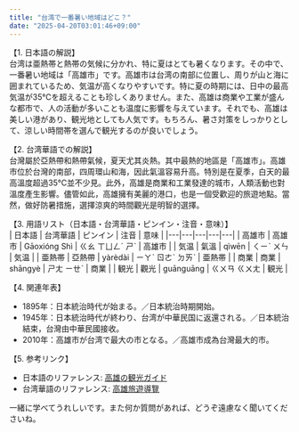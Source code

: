 ```yaml
---
title: "台湾で一番暑い地域はどこ？"
date: "2025-04-20T03:01:46+09:00"
---
```


【1. 日本語の解説】  
台湾は亜熱帯と熱帯の気候に分かれ、特に夏はとても暑くなります。その中で、一番暑い地域は「高雄市」です。高雄市は台湾の南部に位置し、周りが山と海に囲まれているため、気温が高くなりやすいです。特に夏の時期には、日中の最高気温が35℃を超えることも珍しくありません。また、高雄は商業や工業が盛んな都市で、人の活動が多いことも温度に影響を与えています。それでも、高雄は美しい港があり、観光地としても人気です。もちろん、暑さ対策をしっかりとして、涼しい時間帯を選んで観光するのが良いでしょう。

【2. 台湾華語での解説】  
台灣屬於亞熱帶和熱帶氣候，夏天尤其炎熱。其中最熱的地區是「高雄市」。高雄市位於台灣的南部，四周環山和海，因此氣溫容易升高。特別是在夏季，白天的最高溫度超過35℃並不少見。此外，高雄是商業和工業發達的城市，人類活動也對溫度產生影響。儘管如此，高雄擁有美麗的港口，也是一個受歡迎的旅遊地點。當然，做好防暑措施，選擇涼爽的時間觀光是明智的選擇。

【3. 用語リスト（日本語・台湾華語・ピンイン・注音・意味）】  
| 日本語 | 台湾華語 | ピンイン | 注音 | 意味 |
|---|---|---|---|---|
| 高雄市 | 高雄市 | Gāoxióng Shì | ㄍㄠ ㄒㄩㄥˊ ㄕˋ | 高雄市 |
| 気温 | 氣溫 | qìwēn | ㄑㄧˋ ㄨㄣ | 気温 |
| 亜熱帯 | 亞熱帶 | yàrèdài | ㄧㄚˋ ㄖㄜˋ ㄉㄞˋ | 亜熱帯 |
| 商業 | 商業 | shāngyè | ㄕㄤ ㄧㄝˋ | 商業 |
| 観光 | 觀光 | guānguāng | ㄍㄨㄢ ㄍㄨㄤ | 観光 |

【4. 関連年表】  
- 1895年：日本統治時代が始まる。／日本統治時期開始。
- 1945年：日本統治時代が終わり、台湾が中華民国に返還される。／日本統治結束，台灣由中華民國接收。
- 2010年：高雄市が台湾で最大の市となる。／高雄市成為台灣最大的市。

【5. 参考リンク】  
- 日本語のリファレンス: [高雄の観光ガイド](https://www.japan.travel/ja/world-heritage/list/unesco/0000198/)
- 台湾華語のリファレンス: [高雄旅遊導覽](https://www.taiwan.net.tw/m1.aspx?sNo=0001016)

一緒に学べてうれしいです。また何か質問があれば、どうぞ遠慮なく聞いてくださいね。